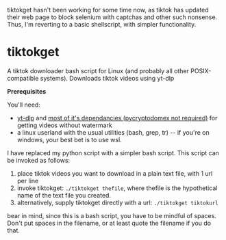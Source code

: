 tiktokget hasn't been working for some time now, as tiktok has updated their web page to block selenium with captchas and other such nonsense. Thus, I'm reverting to a basic shellscript, with simpler functionality.

# tiktokget
A tiktok downloader bash script for Linux (and probably all other POSIX-compatible systems). Downloads tiktok videos using yt-dlp

**Prerequisites**

You'll need:

 * [yt-dlp](https://github.com/yt-dlp/yt-dlp/) and [most of it's dependancies (pycryptodomex not required)](https://github.com/yt-dlp/yt-dlp/blob/master/requirements.txt) for getting videos without watermark
 * a linux userland with the usual utilities (bash, grep, tr) -- if you're on windows, your best bet is to use wsl.

I have replaced my python script with a simpler bash script. This script can be invoked as follows:

1. place tiktok videos you want to download in a plain text file, with 1 url per line
2. invoke tiktokget: `./tiktokget thefile`, where thefile is the hypothetical name of the text file you created.
3. alternatively, supply tiktokget directly with a url: `./tiktokget tiktokurl`

bear in mind, since this is a bash script, you have to be mindful of spaces. Don't put spaces in the filename, or at least quote the filename if you do that.

